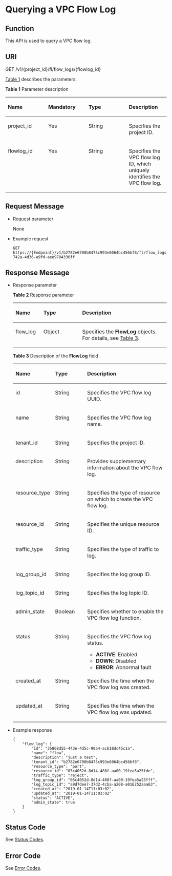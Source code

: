# Querying a VPC Flow Log<a name="vpc_flow_0003"></a>

## Function<a name="section16284153465111"></a>

This API is used to query a VPC flow log.

## URI<a name="section1828473425111"></a>

GET /v1/\{project\_id\}/fl/flow\_logs/\{flowlog\_id\}

[Table 1](#table152848346516)  describes the parameters.

**Table  1**  Parameter description

<a name="table152848346516"></a>
<table><thead align="left"><tr id="row540910347514"><th class="cellrowborder" valign="top" width="25%" id="mcps1.2.5.1.1"><p id="p140923405110"><a name="p140923405110"></a><a name="p140923405110"></a><strong id="b8828713185411"><a name="b8828713185411"></a><a name="b8828713185411"></a>Name</strong></p>
</th>
<th class="cellrowborder" valign="top" width="25%" id="mcps1.2.5.1.2"><p id="p24091234175119"><a name="p24091234175119"></a><a name="p24091234175119"></a><strong id="b96034145547"><a name="b96034145547"></a><a name="b96034145547"></a>Mandatory</strong></p>
</th>
<th class="cellrowborder" valign="top" width="25%" id="mcps1.2.5.1.3"><p id="p94091034205117"><a name="p94091034205117"></a><a name="p94091034205117"></a><strong id="b3510181513543"><a name="b3510181513543"></a><a name="b3510181513543"></a>Type</strong></p>
</th>
<th class="cellrowborder" valign="top" width="25%" id="mcps1.2.5.1.4"><p id="p144091344518"><a name="p144091344518"></a><a name="p144091344518"></a><strong id="b02181616195415"><a name="b02181616195415"></a><a name="b02181616195415"></a>Description</strong></p>
</th>
</tr>
</thead>
<tbody><tr id="row15409143495116"><td class="cellrowborder" valign="top" width="25%" headers="mcps1.2.5.1.1 "><p id="p840923411517"><a name="p840923411517"></a><a name="p840923411517"></a>project_id</p>
</td>
<td class="cellrowborder" valign="top" width="25%" headers="mcps1.2.5.1.2 "><p id="p194091934115116"><a name="p194091934115116"></a><a name="p194091934115116"></a>Yes</p>
</td>
<td class="cellrowborder" valign="top" width="25%" headers="mcps1.2.5.1.3 "><p id="p16409203465120"><a name="p16409203465120"></a><a name="p16409203465120"></a>String</p>
</td>
<td class="cellrowborder" valign="top" width="25%" headers="mcps1.2.5.1.4 "><p id="p10487112"><a name="p10487112"></a><a name="p10487112"></a>Specifies the project ID. </p>
</td>
</tr>
<tr id="row17409234195116"><td class="cellrowborder" valign="top" width="25%" headers="mcps1.2.5.1.1 "><p id="p84091634135115"><a name="p84091634135115"></a><a name="p84091634135115"></a>flowlog_id</p>
</td>
<td class="cellrowborder" valign="top" width="25%" headers="mcps1.2.5.1.2 "><p id="p3409123455117"><a name="p3409123455117"></a><a name="p3409123455117"></a>Yes</p>
</td>
<td class="cellrowborder" valign="top" width="25%" headers="mcps1.2.5.1.3 "><p id="p3409123418514"><a name="p3409123418514"></a><a name="p3409123418514"></a>String</p>
</td>
<td class="cellrowborder" valign="top" width="25%" headers="mcps1.2.5.1.4 "><p id="p640920345511"><a name="p640920345511"></a><a name="p640920345511"></a>Specifies the VPC flow log ID, which uniquely identifies the VPC flow log.</p>
</td>
</tr>
</tbody>
</table>

## Request Message<a name="section2284934175115"></a>

-   Request parameter

    None

-   Example request

    ```
    GET https://{Endpoint}/v1/b2782e6708b8475c993e6064bc456bf8/fl/flow_logs/1e10cd9d-742a-4d36-a9fd-aee9784336ff
    ```


## Response Message<a name="section1629919342519"></a>

-   Response parameter

    **Table  2**  Response parameter

    <a name="table9299113405110"></a>
    <table><thead align="left"><tr id="row11409334115117"><th class="cellrowborder" valign="top" width="18.18%" id="mcps1.2.4.1.1"><p id="p14409103419511"><a name="p14409103419511"></a><a name="p14409103419511"></a><strong id="b1488141212551"><a name="b1488141212551"></a><a name="b1488141212551"></a>Name</strong></p>
    </th>
    <th class="cellrowborder" valign="top" width="25.25%" id="mcps1.2.4.1.2"><p id="p34093341512"><a name="p34093341512"></a><a name="p34093341512"></a><strong id="b12466413195518"><a name="b12466413195518"></a><a name="b12466413195518"></a>Type</strong></p>
    </th>
    <th class="cellrowborder" valign="top" width="56.57%" id="mcps1.2.4.1.3"><p id="p240915343512"><a name="p240915343512"></a><a name="p240915343512"></a><strong id="b1333431495510"><a name="b1333431495510"></a><a name="b1333431495510"></a>Description</strong></p>
    </th>
    </tr>
    </thead>
    <tbody><tr id="row940963413519"><td class="cellrowborder" valign="top" width="18.18%" headers="mcps1.2.4.1.1 "><p id="p84095341513"><a name="p84095341513"></a><a name="p84095341513"></a>flow_log</p>
    </td>
    <td class="cellrowborder" valign="top" width="25.25%" headers="mcps1.2.4.1.2 "><p id="p540943475116"><a name="p540943475116"></a><a name="p540943475116"></a>Object</p>
    </td>
    <td class="cellrowborder" valign="top" width="56.57%" headers="mcps1.2.4.1.3 "><p id="p34092034125118"><a name="p34092034125118"></a><a name="p34092034125118"></a>Specifies the <strong id="b38591633228"><a name="b38591633228"></a><a name="b38591633228"></a>FlowLog</strong> objects. For details, see <a href="#table17299234185110">Table 3</a>.</p>
    </td>
    </tr>
    </tbody>
    </table>

    **Table  3**  Description of the  **FlowLog**  field

    <a name="table17299234185110"></a>
    <table><thead align="left"><tr id="en-us_topic_0151499961_row1993725815391"><th class="cellrowborder" valign="top" width="25%" id="mcps1.2.4.1.1"><p id="en-us_topic_0151499961_p293714582397"><a name="en-us_topic_0151499961_p293714582397"></a><a name="en-us_topic_0151499961_p293714582397"></a><strong>Name</strong></p>
    </th>
    <th class="cellrowborder" valign="top" width="21%" id="mcps1.2.4.1.2"><p id="en-us_topic_0151499961_p149371458113917"><a name="en-us_topic_0151499961_p149371458113917"></a><a name="en-us_topic_0151499961_p149371458113917"></a><strong id="b1679443485"><a name="b1679443485"></a><a name="b1679443485"></a>Type</strong></p>
    </th>
    <th class="cellrowborder" valign="top" width="54%" id="mcps1.2.4.1.3"><p id="en-us_topic_0151499961_p159376583395"><a name="en-us_topic_0151499961_p159376583395"></a><a name="en-us_topic_0151499961_p159376583395"></a><strong>Description</strong></p>
    </th>
    </tr>
    </thead>
    <tbody><tr id="en-us_topic_0151499961_row29378583393"><td class="cellrowborder" valign="top" width="25%" headers="mcps1.2.4.1.1 "><p id="en-us_topic_0151499961_p1937205819397"><a name="en-us_topic_0151499961_p1937205819397"></a><a name="en-us_topic_0151499961_p1937205819397"></a>id</p>
    </td>
    <td class="cellrowborder" valign="top" width="21%" headers="mcps1.2.4.1.2 "><p id="en-us_topic_0151499961_p5937105873915"><a name="en-us_topic_0151499961_p5937105873915"></a><a name="en-us_topic_0151499961_p5937105873915"></a>String</p>
    </td>
    <td class="cellrowborder" valign="top" width="54%" headers="mcps1.2.4.1.3 "><p id="en-us_topic_0151499961_p29371758183911"><a name="en-us_topic_0151499961_p29371758183911"></a><a name="en-us_topic_0151499961_p29371758183911"></a>Specifies the VPC flow log UUID.</p>
    </td>
    </tr>
    <tr id="en-us_topic_0151499961_row1293725816394"><td class="cellrowborder" valign="top" width="25%" headers="mcps1.2.4.1.1 "><p id="en-us_topic_0151499961_p20937145883911"><a name="en-us_topic_0151499961_p20937145883911"></a><a name="en-us_topic_0151499961_p20937145883911"></a>name</p>
    </td>
    <td class="cellrowborder" valign="top" width="21%" headers="mcps1.2.4.1.2 "><p id="en-us_topic_0151499961_p10937105813391"><a name="en-us_topic_0151499961_p10937105813391"></a><a name="en-us_topic_0151499961_p10937105813391"></a>String</p>
    </td>
    <td class="cellrowborder" valign="top" width="54%" headers="mcps1.2.4.1.3 "><p id="en-us_topic_0151499961_p3618473146"><a name="en-us_topic_0151499961_p3618473146"></a><a name="en-us_topic_0151499961_p3618473146"></a>Specifies the VPC flow log name.</p>
    </td>
    </tr>
    <tr id="en-us_topic_0151499961_row6937758193914"><td class="cellrowborder" valign="top" width="25%" headers="mcps1.2.4.1.1 "><p id="en-us_topic_0151499961_p1793711586397"><a name="en-us_topic_0151499961_p1793711586397"></a><a name="en-us_topic_0151499961_p1793711586397"></a>tenant_id</p>
    </td>
    <td class="cellrowborder" valign="top" width="21%" headers="mcps1.2.4.1.2 "><p id="en-us_topic_0151499961_p15937135818397"><a name="en-us_topic_0151499961_p15937135818397"></a><a name="en-us_topic_0151499961_p15937135818397"></a>String</p>
    </td>
    <td class="cellrowborder" valign="top" width="54%" headers="mcps1.2.4.1.3 "><p id="p117815752110"><a name="p117815752110"></a><a name="p117815752110"></a>Specifies the project ID.</p>
    </td>
    </tr>
    <tr id="en-us_topic_0151499961_row8937258173912"><td class="cellrowborder" valign="top" width="25%" headers="mcps1.2.4.1.1 "><p id="en-us_topic_0151499961_p593705817390"><a name="en-us_topic_0151499961_p593705817390"></a><a name="en-us_topic_0151499961_p593705817390"></a>description</p>
    </td>
    <td class="cellrowborder" valign="top" width="21%" headers="mcps1.2.4.1.2 "><p id="en-us_topic_0151499961_p093712588392"><a name="en-us_topic_0151499961_p093712588392"></a><a name="en-us_topic_0151499961_p093712588392"></a>String</p>
    </td>
    <td class="cellrowborder" valign="top" width="54%" headers="mcps1.2.4.1.3 "><p id="en-us_topic_0151499961_p26023187145"><a name="en-us_topic_0151499961_p26023187145"></a><a name="en-us_topic_0151499961_p26023187145"></a>Provides supplementary information about the VPC flow log.</p>
    </td>
    </tr>
    <tr id="en-us_topic_0151499961_row7937205883910"><td class="cellrowborder" valign="top" width="25%" headers="mcps1.2.4.1.1 "><p id="en-us_topic_0151499961_p1393795823920"><a name="en-us_topic_0151499961_p1393795823920"></a><a name="en-us_topic_0151499961_p1393795823920"></a>resource_type</p>
    </td>
    <td class="cellrowborder" valign="top" width="21%" headers="mcps1.2.4.1.2 "><p id="en-us_topic_0151499961_p10937858133920"><a name="en-us_topic_0151499961_p10937858133920"></a><a name="en-us_topic_0151499961_p10937858133920"></a>String</p>
    </td>
    <td class="cellrowborder" valign="top" width="54%" headers="mcps1.2.4.1.3 "><p id="en-us_topic_0151499961_p1293717582396"><a name="en-us_topic_0151499961_p1293717582396"></a><a name="en-us_topic_0151499961_p1293717582396"></a>Specifies the type of resource on which to create the VPC flow log.</p>
    </td>
    </tr>
    <tr id="en-us_topic_0151499961_row189371758133919"><td class="cellrowborder" valign="top" width="25%" headers="mcps1.2.4.1.1 "><p id="en-us_topic_0151499961_p693745853910"><a name="en-us_topic_0151499961_p693745853910"></a><a name="en-us_topic_0151499961_p693745853910"></a>resource_id</p>
    </td>
    <td class="cellrowborder" valign="top" width="21%" headers="mcps1.2.4.1.2 "><p id="en-us_topic_0151499961_p1893725843915"><a name="en-us_topic_0151499961_p1893725843915"></a><a name="en-us_topic_0151499961_p1893725843915"></a>String</p>
    </td>
    <td class="cellrowborder" valign="top" width="54%" headers="mcps1.2.4.1.3 "><p id="en-us_topic_0151499961_p893718589392"><a name="en-us_topic_0151499961_p893718589392"></a><a name="en-us_topic_0151499961_p893718589392"></a>Specifies the unique resource ID.</p>
    </td>
    </tr>
    <tr id="en-us_topic_0151499961_row19371458163912"><td class="cellrowborder" valign="top" width="25%" headers="mcps1.2.4.1.1 "><p id="en-us_topic_0151499961_p11937135813399"><a name="en-us_topic_0151499961_p11937135813399"></a><a name="en-us_topic_0151499961_p11937135813399"></a>traffic_type</p>
    </td>
    <td class="cellrowborder" valign="top" width="21%" headers="mcps1.2.4.1.2 "><p id="en-us_topic_0151499961_p159371058143918"><a name="en-us_topic_0151499961_p159371058143918"></a><a name="en-us_topic_0151499961_p159371058143918"></a>String</p>
    </td>
    <td class="cellrowborder" valign="top" width="54%" headers="mcps1.2.4.1.3 "><p id="en-us_topic_0151499961_p49371958143918"><a name="en-us_topic_0151499961_p49371958143918"></a><a name="en-us_topic_0151499961_p49371958143918"></a>Specifies the type of traffic to log.</p>
    </td>
    </tr>
    <tr id="en-us_topic_0151499961_row1993795813391"><td class="cellrowborder" valign="top" width="25%" headers="mcps1.2.4.1.1 "><p id="en-us_topic_0151499961_p11937258153912"><a name="en-us_topic_0151499961_p11937258153912"></a><a name="en-us_topic_0151499961_p11937258153912"></a>log_group_id</p>
    </td>
    <td class="cellrowborder" valign="top" width="21%" headers="mcps1.2.4.1.2 "><p id="en-us_topic_0151499961_p1593716589399"><a name="en-us_topic_0151499961_p1593716589399"></a><a name="en-us_topic_0151499961_p1593716589399"></a>String</p>
    </td>
    <td class="cellrowborder" valign="top" width="54%" headers="mcps1.2.4.1.3 "><p id="en-us_topic_0151499961_p13937458163911"><a name="en-us_topic_0151499961_p13937458163911"></a><a name="en-us_topic_0151499961_p13937458163911"></a>Specifies the log group ID.</p>
    </td>
    </tr>
    <tr id="en-us_topic_0151499961_row69371358193919"><td class="cellrowborder" valign="top" width="25%" headers="mcps1.2.4.1.1 "><p id="en-us_topic_0151499961_p9937105811399"><a name="en-us_topic_0151499961_p9937105811399"></a><a name="en-us_topic_0151499961_p9937105811399"></a>log_topic_id</p>
    </td>
    <td class="cellrowborder" valign="top" width="21%" headers="mcps1.2.4.1.2 "><p id="en-us_topic_0151499961_p3937195853911"><a name="en-us_topic_0151499961_p3937195853911"></a><a name="en-us_topic_0151499961_p3937195853911"></a>String</p>
    </td>
    <td class="cellrowborder" valign="top" width="54%" headers="mcps1.2.4.1.3 "><p id="en-us_topic_0151499961_p8937105811390"><a name="en-us_topic_0151499961_p8937105811390"></a><a name="en-us_topic_0151499961_p8937105811390"></a>Specifies the log topic ID.</p>
    </td>
    </tr>
    <tr id="en-us_topic_0151499961_row149526285714"><td class="cellrowborder" valign="top" width="25%" headers="mcps1.2.4.1.1 "><p id="en-us_topic_0151499961_p1948613611718"><a name="en-us_topic_0151499961_p1948613611718"></a><a name="en-us_topic_0151499961_p1948613611718"></a>admin_state</p>
    </td>
    <td class="cellrowborder" valign="top" width="21%" headers="mcps1.2.4.1.2 "><p id="en-us_topic_0151499961_p11486936674"><a name="en-us_topic_0151499961_p11486936674"></a><a name="en-us_topic_0151499961_p11486936674"></a>Boolean</p>
    </td>
    <td class="cellrowborder" valign="top" width="54%" headers="mcps1.2.4.1.3 "><p id="en-us_topic_0151499961_p184867361474"><a name="en-us_topic_0151499961_p184867361474"></a><a name="en-us_topic_0151499961_p184867361474"></a>Specifies whether to enable the VPC flow log function.</p>
    </td>
    </tr>
    <tr id="en-us_topic_0151499961_row102334258716"><td class="cellrowborder" valign="top" width="25%" headers="mcps1.2.4.1.1 "><p id="en-us_topic_0151499961_p74861036479"><a name="en-us_topic_0151499961_p74861036479"></a><a name="en-us_topic_0151499961_p74861036479"></a>status</p>
    </td>
    <td class="cellrowborder" valign="top" width="21%" headers="mcps1.2.4.1.2 "><p id="en-us_topic_0151499961_p1948613361478"><a name="en-us_topic_0151499961_p1948613361478"></a><a name="en-us_topic_0151499961_p1948613361478"></a>String</p>
    </td>
    <td class="cellrowborder" valign="top" width="54%" headers="mcps1.2.4.1.3 "><p id="en-us_topic_0151499961_p1092449185"><a name="en-us_topic_0151499961_p1092449185"></a><a name="en-us_topic_0151499961_p1092449185"></a>Specifies the VPC flow log status.</p>
    <a name="en-us_topic_0151499961_ul12491821389"></a><a name="en-us_topic_0151499961_ul12491821389"></a><ul id="en-us_topic_0151499961_ul12491821389"><li><strong id="b842352706192644"><a name="b842352706192644"></a><a name="b842352706192644"></a>ACTIVE</strong>: Enabled</li><li><strong id="b84235270619274"><a name="b84235270619274"></a><a name="b84235270619274"></a>DOWN</strong>: Disabled</li><li><strong id="b842352706192830"><a name="b842352706192830"></a><a name="b842352706192830"></a>ERROR</strong>: Abnormal fault</li></ul>
    </td>
    </tr>
    <tr id="en-us_topic_0151499961_row593715813910"><td class="cellrowborder" valign="top" width="25%" headers="mcps1.2.4.1.1 "><p id="en-us_topic_0151499961_p6937125803920"><a name="en-us_topic_0151499961_p6937125803920"></a><a name="en-us_topic_0151499961_p6937125803920"></a>created_at</p>
    </td>
    <td class="cellrowborder" valign="top" width="21%" headers="mcps1.2.4.1.2 "><p id="en-us_topic_0151499961_p6937105823914"><a name="en-us_topic_0151499961_p6937105823914"></a><a name="en-us_topic_0151499961_p6937105823914"></a>String</p>
    </td>
    <td class="cellrowborder" valign="top" width="54%" headers="mcps1.2.4.1.3 "><p id="en-us_topic_0151499961_p1193719586393"><a name="en-us_topic_0151499961_p1193719586393"></a><a name="en-us_topic_0151499961_p1193719586393"></a>Specifies the time when the VPC flow log was created.</p>
    </td>
    </tr>
    <tr id="en-us_topic_0151499961_row0937358193913"><td class="cellrowborder" valign="top" width="25%" headers="mcps1.2.4.1.1 "><p id="en-us_topic_0151499961_p1793713589392"><a name="en-us_topic_0151499961_p1793713589392"></a><a name="en-us_topic_0151499961_p1793713589392"></a>updated_at</p>
    </td>
    <td class="cellrowborder" valign="top" width="21%" headers="mcps1.2.4.1.2 "><p id="en-us_topic_0151499961_p15937458113912"><a name="en-us_topic_0151499961_p15937458113912"></a><a name="en-us_topic_0151499961_p15937458113912"></a>String</p>
    </td>
    <td class="cellrowborder" valign="top" width="54%" headers="mcps1.2.4.1.3 "><p id="en-us_topic_0151499961_p293725893919"><a name="en-us_topic_0151499961_p293725893919"></a><a name="en-us_topic_0151499961_p293725893919"></a>Specifies the time when the VPC flow log was updated.</p>
    </td>
    </tr>
    </tbody>
    </table>


-   Example response

    ```
    {
        "flow_log": {
            "id": "35868d55-443e-4d5c-90a4-ac618dc45c1a",
            "name": "flow",
            "description": "just a test",
            "tenant_id": "b2782e6708b8475c993e6064bc456bf8",
            "resource_type": "port",
            "resource_id": "05c4052d-8d14-488f-aa00-19fea5a25fde",
            "traffic_type": "reject",
            "log_group_id": "05c4052d-8d14-488f-aa00-19fea5a25fff",
            "log_topic_id": "a9d7dee7-37d2-4cba-a208-a016252aaa63",
            "created_at": "2019-01-14T11:03:02",
            "updated_at": "2019-01-14T11:03:02"
            "status": "ACTIVE",
            "admin_state": true
        }
    }
    ```


## Status Code<a name="section31981619"></a>

See  [Status Codes](status-codes.md).

## Error Code<a name="section85821649202813"></a>

See  [Error Codes](error-codes.md).

